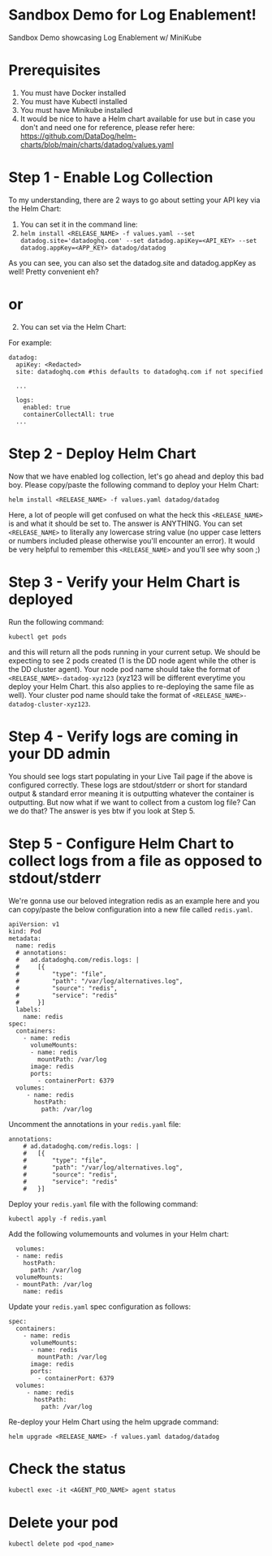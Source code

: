 # Sandbox Demo for Log Enablement!
Sandbox Demo showcasing Log Enablement w/ MiniKube

# Prerequisites
1. You must have Docker installed
2. You must have Kubectl installed
3. You must have Minikube installed 
4. It would be nice to have a Helm chart available for use but in case you don't and need one for reference, please refer here: https://github.com/DataDog/helm-charts/blob/main/charts/datadog/values.yaml 


# Step 1 - Enable Log Collection
To my understanding, there are 2 ways to go about setting your API key via the Helm Chart: 
1) You can set it in the command line: 
2) ```helm install <RELEASE_NAME> -f values.yaml --set datadog.site='datadoghq.com' --set datadog.apiKey=<API_KEY> --set datadog.appKey=<APP_KEY> datadog/datadog```

As you can see, you can also set the datadog.site and datadog.appKey as well! Pretty convenient eh?


# or

2) You can set via the Helm Chart:

For example:
``` 
datadog:
  apiKey: <Redacted>
  site: datadoghq.com #this defaults to datadoghq.com if not specified
  
  ...
  
  logs:
    enabled: true
    containerCollectAll: true
  ...
```

# Step 2 - Deploy Helm Chart
Now that we have enabled log collection, let's go ahead and deploy this bad boy. Please copy/paste the following command to deploy your Helm Chart:

```
helm install <RELEASE_NAME> -f values.yaml datadog/datadog
```
Here, a lot of people will get confused on what the heck this ```<RELEASE_NAME>``` is and what it should be set to. The answer is ANYTHING. You can set ```<RELEASE_NAME>``` to literally any lowercase string value (no upper case letters or numbers included please otherwise you'll encounter an error). It would be very helpful to remember this ```<RELEASE_NAME>``` and you'll see why soon ;)

# Step 3 - Verify your Helm Chart is deployed
Run the following command:
```
kubectl get pods
```
and this will return all the pods running in your current setup. We should be expecting to see 2 pods created (1 is the DD node agent while the other is the DD cluster agent). Your node pod name should take the format of ```<RELEASE_NAME>-datadog-xyz123``` (xyz123 will be different everytime you deploy your Helm Chart. this also applies to re-deploying the same file as well). Your cluster pod name should take the format of ```<RELEASE_NAME>-datadog-cluster-xyz123```.

# Step 4 - Verify logs are coming in your DD admin
You should see logs start populating in your Live Tail page if the above is configured correctly.
These logs are stdout/stderr or short for standard output & standard error meaning it is outputting whatever the container is outputting. But now what if we want to collect from a custom log file? Can we do that? The answer is yes btw if you look at Step 5.

# Step 5 - Configure Helm Chart to collect logs from a file as opposed to stdout/stderr
We're gonna use our beloved integration redis as an example here and you can copy/paste the below configuration into a new file called ```redis.yaml```. 
```
apiVersion: v1
kind: Pod
metadata:
  name: redis   
  # annotations:
  #   ad.datadoghq.com/redis.logs: |
  #     [{
  #         "type": "file",
  #         "path": "/var/log/alternatives.log",
  #         "source": "redis",
  #         "service": "redis"
  #     }]    
  labels:
    name: redis
spec:
  containers:
    - name: redis
      volumeMounts:
      - name: redis
        mountPath: /var/log
      image: redis
      ports:
        - containerPort: 6379
  volumes:
     - name: redis
       hostPath:
         path: /var/log
 ```
 
Uncomment the annotations in your ```redis.yaml``` file:
```
annotations:
    # ad.datadoghq.com/redis.logs: |
    #   [{
    #       "type": "file",
    #       "path": "/var/log/alternatives.log",
    #       "source": "redis",
    #       "service": "redis"
    #   }]    
```

Deploy your ```redis.yaml``` file with the following command:
```
kubectl apply -f redis.yaml
```

Add the following volumemounts and volumes in your Helm chart:
```
  volumes:
  - name: redis
    hostPath:
      path: /var/log
  volumeMounts:
  - mountPath: /var/log
    name: redis
```

Update your ```redis.yaml``` spec configuration as follows:
```
spec:
  containers:
    - name: redis
      volumeMounts:
      - name: redis
        mountPath: /var/log
      image: redis
      ports:
        - containerPort: 6379
  volumes:
     - name: redis
       hostPath:
         path: /var/log
```
Re-deploy your Helm Chart using the helm upgrade command:
```
helm upgrade <RELEASE_NAME> -f values.yaml datadog/datadog
```

# Check the status
```
kubectl exec -it <AGENT_POD_NAME> agent status
```
# Delete your pod
```
kubectl delete pod <pod_name>
```
